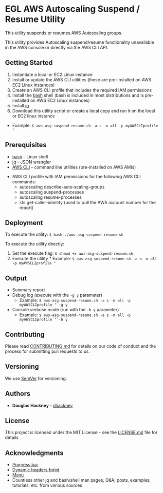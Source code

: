 # EGL AWS Autoscaling Suspend / Resume Utility

This utility suspends or resumes AWS Autoscaling groups. 

This utility provides Autoscaling suspend/resume functionality unavailable in the AWS console or directly via the AWS CLI API. 

## Getting Started

1. Instantiate a local or EC2 Linux instance
2. Install or update the AWS CLI utilities (these are pre-installed on AWS EC2 Linux instances) 
3. Create an AWS CLI profile that includes the required IAM permissions 
4. Install the [bash](https://www.gnu.org/software/bash/) shell (bash is included in most distributions and is pre-installed on AWS EC2 Linux instances)
5. Install [jq](https://github.com/stedolan/jq) 
6. Download this utility script or create a local copy and run it on the local or EC2 linux instance
  * Example: `$ aws-asg-suspend-resume.sh -a s -n all -p myAWSCLIprofile "`  

## Prerequisites

* [bash](https://www.gnu.org/software/bash/) - Linux shell 
* [jq](https://github.com/stedolan/jq) - JSON wrangler
* [AWS CLI](https://aws.amazon.com/cli/) - command line utilities (pre-installed on AWS AMIs) 
- AWS CLI profile with IAM permissions for the following AWS CLI commands:  
  - autoscaling describe-auto-scaling-groups  
  - autoscaling suspend-processes  
  - autoscaling resume-processes    
  - sts get-caller-identity  (used to pull the AWS account number for the report)


## Deployment

To execute the utility:
  `$ bash ./aws-asg-suspend-resume.sh`  

To execute the utility directly:
  1. Set the execute flag: `$ chmod +x aws-asg-suspend-resume.sh`
  2. Execute the utility
    * Example: `$ aws-asg-suspend-resume.sh -a s -n all -p myAWSCLIprofile "`    

## Output

* Summary report 
* Debug log (execute with the `-g y` parameter)  
  * Example: `$ aws-asg-suspend-resume.sh -a s -n all -p myAWSCLIprofile " -g y`  
* Console verbose mode (run with the `-b y` parameter)  
  * Example: `$ aws-asg-suspend-resume.sh -a s -n all -p myAWSCLIprofile " -b y`  

## Contributing

Please read [CONTRIBUTING.md](https://gist.github.com/PurpleBooth/b24679402957c63ec426) for details on our code of conduct and the process for submitting pull requests to us.

## Versioning

We use [SemVer](http://semver.org/) for versioning. 

## Authors

* **Douglas Hackney** - [dhackney](https://github.com/dhackney)

## License

This project is licensed under the MIT License - see the [LICENSE.md](https://github.com/Enterprise-Group-Ltd/egl-utilities/blob/master/LICENSE) file for details

## Acknowledgments

* [Progress bar](https://stackoverflow.com/questions/238073/how-to-add-a-progress-bar-to-a-shell-script)  
* [Dynamic headers fprint](https://stackoverflow.com/questions/5799303/print-a-character-repeatedly-in-bash)
* [Menu](https://stackoverflow.com/questions/30182086/how-to-use-goto-statement-in-shell-script)
* Countless other jq and bash/shell man pages, Q&A, posts, examples, tutorials, etc. from various sources  


